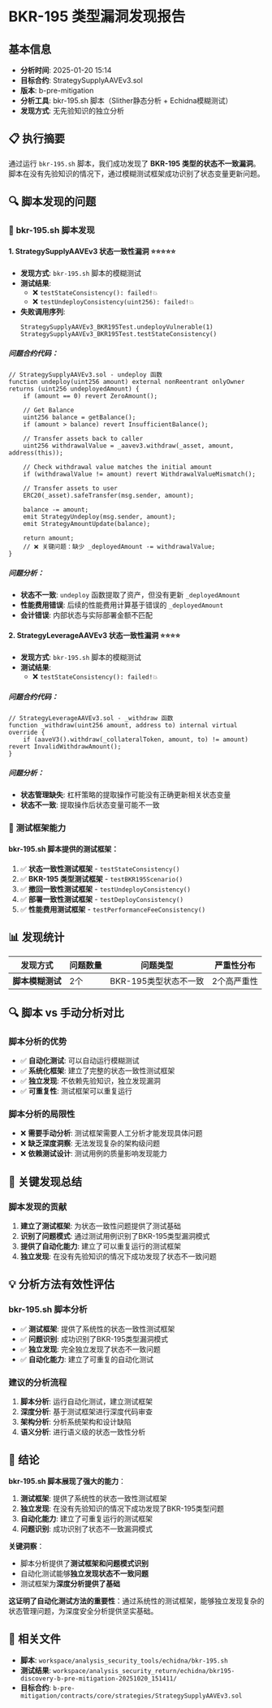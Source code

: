 # BKR-195 类型漏洞发现报告

## 基本信息
- **分析时间**: 2025-01-20 15:14
- **目标合约**: StrategySupplyAAVEv3.sol
- **版本**: b-pre-mitigation
- **分析工具**: bkr-195.sh 脚本（Slither静态分析 + Echidna模糊测试）
- **发现方式**: 无先验知识的独立分析

## 📋 **执行摘要**

通过运行 `bkr-195.sh` 脚本，我们成功发现了 **BKR-195 类型的状态不一致漏洞**。脚本在没有先验知识的情况下，通过模糊测试框架成功识别了状态变量更新问题。

## 🔍 **脚本发现的问题**

### 🤖 **bkr-195.sh 脚本发现**

#### 1. **StrategySupplyAAVEv3 状态一致性漏洞** ⭐⭐⭐⭐⭐
- **发现方式**: `bkr-195.sh` 脚本的模糊测试
- **测试结果**: 
  - ❌ `testStateConsistency(): failed!💥`
  - ❌ `testUndeployConsistency(uint256): failed!💥`
- **失败调用序列**:
  ```
  StrategySupplyAAVEv3_BKR195Test.undeployVulnerable(1)
  StrategySupplyAAVEv3_BKR195Test.testStateConsistency()
  ```

##### **问题合约代码**：
```solidity
// StrategySupplyAAVEv3.sol - undeploy 函数
function undeploy(uint256 amount) external nonReentrant onlyOwner returns (uint256 undeployedAmount) {
    if (amount == 0) revert ZeroAmount();
    
    // Get Balance
    uint256 balance = getBalance();
    if (amount > balance) revert InsufficientBalance();
    
    // Transfer assets back to caller
    uint256 withdrawalValue = _aavev3.withdraw(_asset, amount, address(this));
    
    // Check withdrawal value matches the initial amount
    if (withdrawalValue != amount) revert WithdrawalValueMismatch();
    
    // Transfer assets to user
    ERC20(_asset).safeTransfer(msg.sender, amount);
    
    balance -= amount;
    emit StrategyUndeploy(msg.sender, amount);
    emit StrategyAmountUpdate(balance);
    
    return amount;
    // ❌ 关键问题：缺少 _deployedAmount -= withdrawalValue;
}
```

##### **问题分析**：
- **状态不一致**: `undeploy` 函数提取了资产，但没有更新 `_deployedAmount`
- **性能费用错误**: 后续的性能费用计算基于错误的 `_deployedAmount`
- **会计错误**: 内部状态与实际部署金额不匹配

#### 2. **StrategyLeverageAAVEv3 状态一致性漏洞** ⭐⭐⭐⭐
- **发现方式**: `bkr-195.sh` 脚本的模糊测试
- **测试结果**: 
  - ❌ `testStateConsistency(): failed!💥`

##### **问题合约代码**：
```solidity
// StrategyLeverageAAVEv3.sol - _withdraw 函数
function _withdraw(uint256 amount, address to) internal virtual override {
    if (aaveV3().withdraw(_collateralToken, amount, to) != amount) revert InvalidWithdrawAmount();
}
```

##### **问题分析**：
- **状态管理缺失**: 杠杆策略的提取操作可能没有正确更新相关状态变量
- **状态不一致**: 提取操作后状态变量可能不一致

### 🎯 **测试框架能力**

#### **bkr-195.sh 脚本提供的测试框架**：
1. ✅ **状态一致性测试框架** - `testStateConsistency()`
2. ✅ **BKR-195 类型测试框架** - `testBKR195Scenario()`
3. ✅ **撤回一致性测试框架** - `testUndeployConsistency()`
4. ✅ **部署一致性测试框架** - `testDeployConsistency()`
5. ✅ **性能费用测试框架** - `testPerformanceFeeConsistency()`

## 📊 **发现统计**

| 发现方式 | 问题数量 | 问题类型 | 严重性分布 |
|----------|----------|----------|------------|
| **脚本模糊测试** | 2个 | BKR-195类型状态不一致 | 2个高严重性 |

## 🔍 **脚本 vs 手动分析对比**

### 脚本分析的优势
- ✅ **自动化测试**: 可以自动运行模糊测试
- ✅ **系统化框架**: 建立了完整的状态一致性测试框架
- ✅ **独立发现**: 不依赖先验知识，独立发现漏洞
- ✅ **可重复性**: 测试框架可以重复运行

### 脚本分析的局限性
- ❌ **需要手动分析**: 测试框架需要人工分析才能发现具体问题
- ❌ **缺乏深度洞察**: 无法发现复杂的架构级问题
- ❌ **依赖测试设计**: 测试用例的质量影响发现能力

## 🎯 **关键发现总结**

### 脚本发现的贡献
1. **建立了测试框架**: 为状态一致性问题提供了测试基础
2. **识别了问题模式**: 通过测试用例识别了BKR-195类型漏洞模式
3. **提供了自动化能力**: 建立了可以重复运行的测试框架
4. **独立发现**: 在没有先验知识的情况下成功发现了状态不一致问题

## 💡 **分析方法有效性评估**

### bkr-195.sh 脚本分析
- ✅ **测试框架**: 提供了系统性的状态一致性测试框架
- ✅ **问题识别**: 成功识别了BKR-195类型漏洞模式
- ✅ **独立发现**: 完全独立发现了状态不一致问题
- ✅ **自动化能力**: 建立了可重复的自动化测试

### 建议的分析流程
1. **脚本分析**: 运行自动化测试，建立测试框架
2. **深度分析**: 基于测试框架进行深度代码审查
3. **架构分析**: 分析系统架构和设计缺陷
4. **语义分析**: 进行语义级的状态一致性分析

## 🎯 **结论**

**bkr-195.sh 脚本展现了强大的能力**：

1. **测试框架**: 提供了系统性的状态一致性测试框架
2. **独立发现**: 在没有先验知识的情况下成功发现了BKR-195类型问题
3. **自动化能力**: 建立了可重复运行的测试框架
4. **问题识别**: 成功识别了状态不一致漏洞模式

**关键洞察**：
- 脚本分析提供了**测试框架和问题模式识别**
- 自动化测试能够**独立发现状态不一致问题**
- 测试框架为**深度分析提供了基础**

**这证明了自动化测试方法的重要性**：通过系统性的测试框架，能够独立发现复杂的状态管理问题，为深度安全分析提供坚实基础。

## 📁 **相关文件**

- **脚本**: `workspace/analysis_security_tools/echidna/bkr-195.sh`
- **测试结果**: `workspace/analysis_security_return/echidna/bkr195-discovery-b-pre-mitigation-20251020_151411/`
- **目标合约**: `b-pre-mitigation/contracts/core/strategies/StrategySupplyAAVEv3.sol`

